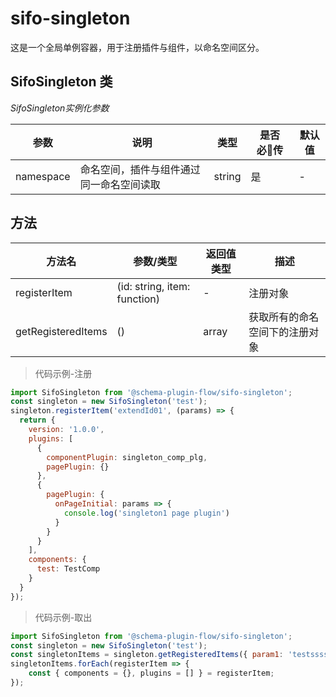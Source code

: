 # sifo-singleton

 这是一个全局单例容器，用于注册插件与组件，以命名空间区分。

## SifoSingleton 类

*SifoSingleton实例化参数*

参数          | 说明        | 类型 | 是否必传 | 默认值
-------------|-------------|-----|-----|-----
namespace    | 命名空间，插件与组件通过同一命名空间读取 | string | 是 | - |


## 方法

| 方法名                 | 参数/类型            | 返回值类型             | 描述         |
| --------------------- | -------------------| --------------------- | ---------------------------------------------------------------------------------------------------|
| registerItem          | (id: string, item: function)  | -          | 注册对象      |
| getRegisteredItems    | ()                   | array               | 获取所有的命名空间下的注册对象   |

> 代码示例-注册
```javascript
import SifoSingleton from '@schema-plugin-flow/sifo-singleton';
const singleton = new SifoSingleton('test');
singleton.registerItem('extendId01', (params) => {
  return {
    version: '1.0.0',
    plugins: [
      {
        componentPlugin: singleton_comp_plg,
        pagePlugin: {}
      }, 
      {
        pagePlugin: {
          onPageInitial: params => {
            console.log('singleton1 page plugin')
          }
        }
      }
    ],
    components: {
      test: TestComp
    }
  }
});
```

> 代码示例-取出
```javascript
import SifoSingleton from '@schema-plugin-flow/sifo-singleton';
const singleton = new SifoSingleton('test');
const singletonItems = singleton.getRegisteredItems({ param1: 'testssss' });
singletonItems.forEach(registerItem => {
    const { components = {}, plugins = [] } = registerItem;
});
```
